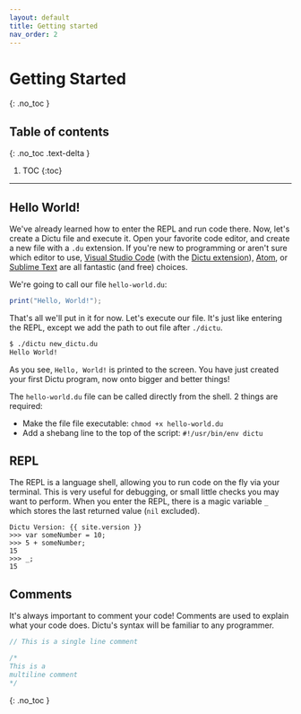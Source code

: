 ```yaml
---
layout: default
title: Getting started
nav_order: 2
---
```


# Getting Started
{: .no_toc }

## Table of contents
{: .no_toc .text-delta }

1. TOC
{:toc}

---
## Hello World!

We've already learned how to enter the REPL and run code there. Now, let's create a Dictu file and execute it. Open your favorite code editor, and create a new file with a `.du` extension. If you're new to programming or aren't sure which editor to use, [Visual Studio Code](https://code.visualstudio.com/) (with the [Dictu extension](https://github.com/dictu-lang/DictuVSC)), [Atom](https://atom.io/), or [Sublime Text](https://www.sublimetext.com/) are all fantastic (and free) choices.

We're going to call our file `hello-world.du`:

```cs
print("Hello, World!");
```

That's all we'll put in it for now. Let's execute our file. It's just like entering the REPL, except we add the path to out file after `./dictu`.

```bash
$ ./dictu new_dictu.du
Hello World!
```

As you see, `Hello, World!` is printed to the screen. You have just created your first Dictu program, now onto bigger and better things!

The `hello-world.du` file can be called directly from the shell. 2 things are required:

* Make the file file executable: `chmod +x hello-world.du`
* Add a shebang line to the top of the script: `#!/usr/bin/env dictu`

## REPL

The REPL is a language shell, allowing you to run code on the fly via your terminal. This is very useful for debugging, or small little checks you may want to perform. When you enter the REPL, there is a magic variable `_` which stores the last returned value (`nil` excluded).

```
Dictu Version: {{ site.version }}
>>> var someNumber = 10;
>>> 5 + someNumber;
15
>>> _;
15
```

## Comments

It's always important to comment your code! Comments are used to explain what your code does. Dictu's syntax will be familiar to any programmer.

```cs
// This is a single line comment

/*
This is a
multiline comment
*/
```

{: .no_toc }